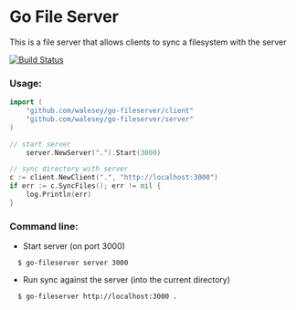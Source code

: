 # Go File Server

This is a file server that allows clients to sync a filesystem with the server

[![Build Status](https://travis-ci.org/walesey/go-fileserver.svg?branch=master)](https://travis-ci.org/walesey/go-fileserver)

### Usage:

``` go
import (
	"github.com/walesey/go-fileserver/client"
	"github.com/walesey/go-fileserver/server"
)

// start server
	server.NewServer(".").Start(3000)

// sync directory with server
c := client.NewClient(".", "http://localhost:3000")
if err := c.SyncFiles(); err != nil {
	log.Println(err)
}

```

### Command line:

* Start server (on port 3000)

```
  $ go-fileserver server 3000
```

* Run sync against the server (into the current directory)

```
  $ go-fileserver http://localhost:3000 .
```